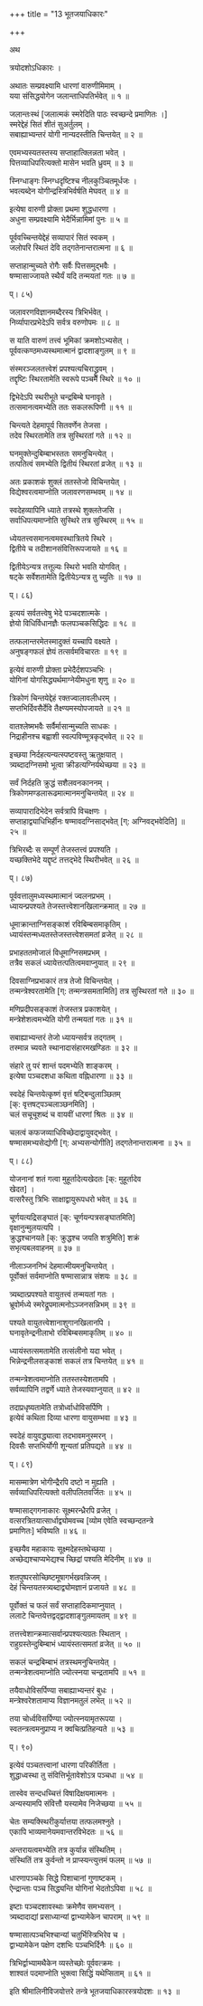 +++
title = "13 भूतजयाधिकारः"

+++

अथ

त्रयोदशोऽधिकारः ।

अथातः सम्प्रवक्ष्यामि धारणां वारुणीमिमाम् ।  
यया संसिद्धयोगेन जलान्ताधिपतिर्भवेत् ॥ १ ॥

जलान्तःस्थं [जलात्मकं स्मरेदिति पाठः स्वच्छन्दे प्रमाणितः ।]   
स्मरेद्देहं सितं शीतं सुअर्तुलम् ।  
सबाह्याभ्यन्तरं योगी नान्यदस्तीति चिन्तयेत् ॥ २ ॥

एवमभ्यस्यतस्तस्य सप्ताहात्क्लिन्नता भवेत् ।  
पित्तव्याधिपरित्यक्तो मासेन भवति ध्रुवम् ॥ ३ ॥

स्निग्धाङ्गः स्निग्धदृष्टिश्च नीलकुञ्चितमूर्धजः ।  
भवत्यब्देन योगीन्द्रस्त्रिभिर्वर्षति मेघवत् ॥ ४ ॥

इत्येषा वारुणी प्रोक्ता प्रथमा शुद्धधारणा ।  
अधुना सम्प्रवक्ष्यामि भेदैर्भिन्नामिमां पुनः ॥ ५ ॥

पूर्ववच्चिन्तयेद्देहं सव्यापारं सितं स्वकम् ।  
जलोपरि स्थितं देवि तद्गतेनान्तरात्मना ॥ ६ ॥

सप्ताहान्मुच्यते रोगैः सर्वैः पित्तसमुद्भवैः ।  
षण्मासाज्जायते स्थैर्यं यदि तन्मयतां गतः ॥ ७ ॥

प्। ८५)

जलावरणविज्ञानमब्दैरस्य त्रिभिर्भवेत् ।  
निर्व्यापारप्रभेदेऽपि सर्वत्र वरुणोपमः ॥ ८ ॥

स याति वारुणं तत्त्वं भूमिकां क्रमशोऽभ्यसेत् ।  
पूर्ववत्कण्ठमध्यस्थमात्मानं द्वादशाङ्गुलम् ॥ ९ ॥

संस्मरञ्जलतत्त्वेशं प्रपश्यत्यचिराद्ध्रुवम् ।  
तद्दृष्टिः स्थिरतामेति स्वरूपे पञ्चमे स्थिरे ॥ १० ॥

द्विभेदेऽपि स्थरीभूते चन्द्रबिम्बे घनावृते ।  
तत्समानत्वमभ्येति ततः सकलरूपिणी ॥ ११ ॥

चिन्त्यते देहमापूर्य सितवर्णेन तेजसा ।  
तदेव स्थिरतामेति तत्र सुस्थिरतां गते ॥ १२ ॥

घनमुक्तेन्दुबिम्बाभस्ततः समनुचिन्त्येत् ।  
तत्पतित्वं समभ्येति द्वितीयं स्थिरतां व्रजेत् ॥ १३ ॥

अतः प्रकाशकं शुक्लं ततस्तेजो विचिन्तयेत् ।  
विद्येश्वरत्वमाप्नोति जलावरणसम्भवम् ॥ १४ ॥

स्वदेहव्यापिनि ध्याते तत्रस्थे शुक्लतेजसि ।  
सर्वाधिपत्यमाप्नोति सुस्थिरे तत्र सुस्थिरम् ॥ १५ ॥

ध्येयतत्त्वसमानत्वमवस्थात्रितये स्थिरे ।  
द्वितीये च तदीशानसंवित्तिरूपजायते ॥ १६ ॥

द्वितीयेऽन्यत्र तत्तूल्यः स्थिरो भवति योगवित् ।  
षट्के सर्वेशतामेति द्वितीयेऽन्यत्र तु च्युतिः ॥ १७ ॥

प्। ८६)

इत्ययं सर्वतत्त्वेषु भेदे पञ्चदशात्मके ।  
ज्ञेयो विधिर्विधानज्ञैः फलपञ्चकसिद्धिदः ॥ १८ ॥

तत्फलान्तरमेतस्मादुक्तं यच्चापि वक्ष्यते ।  
अनुषङ्गफलं ज्ञेयं तत्सर्वमविचारतः ॥ १९ ॥

इत्येवं वारुणी प्रोक्ता प्रभेदैर्दशपञ्चभिः ।  
योगिनां योगसिद्ध्यर्थमाग्नेयीमधुना शृणु ॥ २० ॥

त्रिकोणं चिन्तयेद्देहं रक्तज्वालावलीधरम् ।  
सप्तभिर्दिवसैर्देवि तैक्ष्ण्यमस्योपजायते ॥ २१ ॥

वातश्लेष्मभवैः सर्वैर्मासान्मुच्यति साधकः ।  
निद्राहीनश्च बह्वाशी स्वल्पविण्मूत्रकृद्भवेत् ॥ २२ ॥

इच्छया निर्दहत्यन्यत्स्पष्टवस्तु ऋतुक्षयात् ।  
त्र्यब्दादग्निसमो भूत्वा क्रीडत्यग्निर्यथेच्छया ॥ २३ ॥

सर्वं निर्दहति क्रुद्धं सशैलवनकाननम् ।  
त्रिकोणमण्डलारूढमात्मानमनुचिन्तयेत् ॥ २४ ॥

सव्यापारादिभेदेन सर्वत्रापि विचक्षणः ।  
सप्ताहाद्व्याधिभिर्हीनः षण्मावदग्निसाद्भवेत् [ग्: अग्निवद्भवेदिति] ॥   
२५ ॥

त्रिभिरब्दैः स सम्पूर्णं तेजस्तत्त्वं प्रपश्यति ।  
यच्छक्तिभेदे यद्दृष्टं तत्तद्भेदे स्थिरीभवेत् ॥ २६ ॥

प्। ८७)

पूर्ववत्तालुमध्यस्थमात्मानं ज्वलनप्रभम् ।  
ध्यायन्प्रपश्यते तेजस्तत्त्वेशानखिलान्क्रमात् ॥ २७ ॥

धूमाक्रान्ताग्निसङ्काशं रविबिम्बसमाकृतिम् ।  
ध्यायंस्तन्मध्यतस्तेजस्तत्त्वेशसमतां व्रजेत् ॥ २८ ॥

प्रभाहततमोजालं विधूमाग्निसमप्रभम् ।  
तत्रैव सकलं ध्यायेत्तत्पतित्वमवाप्नुयात् ॥ २९ ॥

दिवसाग्निप्रभाकारं तत्र तेजो विचिन्तयेत् ।  
तन्मन्त्रेश्वरतामेति [ग्: तन्मन्त्रसमतामिति] तत्र सुस्थिरतां गते ॥ ३० ॥

मणिप्रदीपसङ्काशं तेजस्तत्र प्रकाशयेत् ।  
मन्त्रेशेशत्वमभ्येति योगी तन्मयतां गतः ॥ ३१ ॥

सबाह्याभ्यन्तरं तेजो ध्यायन्सर्वत्र तद्गतम् ।  
तस्मान्न च्यवते स्थानादासंहारमखण्डितः ॥ ३२ ॥

संहारे तु परं शान्तं पदमभ्येति शाङ्करम् ।  
इत्येषा पञ्चदशधा कथिता वह्निधारणा ॥ ३३ ॥

स्वदेहं चिन्तयेत्कृष्णं वृत्तं षट्बिन्दुलाञ्छितम्   
[क्: वृत्तषट्पञ्चलाञ्छनमिति] ।  
चलं सचूचूशब्दं च वायवीं धारणां श्रितः ॥ ३४ ॥

चलत्वं कफजव्याधिविच्छेदाद्वायुवद्भवेत् ।  
षण्मासमभ्यसेद्योगी [ग्: अभ्यसन्योगीति] तद्गतेनान्तरात्मना ॥ ३५ ॥

प्। ८८)

योजनानां शतं गत्वा मुहूर्तादेत्यखेदतः [क्: मुहूर्तादेव   
खेदत] ।  
वत्सरैस्तु त्रिभिः साक्षाद्वायुरूपधरो भवेत् ॥ ३६ ॥

चूर्णयत्यद्रिसङ्घातं [क्: चूर्णयन्पत्रसङ्घातमिति]   
वृक्षानुन्मुलयत्यपि ।  
क्रुद्धश्चानयते [क्: क्रुद्धश्च जयति शत्रुमिति] शक्रं   
सभृत्यबलवाहनम् ॥ ३७ ॥

नीलाञ्जननिभं देहमात्मीयमनुचिन्तयेत् ।  
पूर्वोक्तं सर्वमाप्नोति षण्मासान्नात्र संशयः ॥ ३८ ॥

त्र्यब्दात्प्रपश्यते वायुतत्त्वं तन्मयतां गतः ।  
भ्रूवोर्मध्ये स्मरेद्रूपमात्मनोऽञ्जनसन्निभम् ॥ ३९ ॥

पश्यते वायुतत्त्वेशानाशुगानखिलानपि ।  
घनावृतेन्द्रनीलाभो रविबिम्बसमाकृतिम् ॥ ४० ॥

ध्यायंस्तत्समतामेति तत्संलीनो यदा भवेत् ।  
भिन्नेन्द्रनीलसङ्काशं सकलं तत्र चिन्तयेत् ॥ ४१ ॥

तन्मन्त्रेशत्वमाप्नोति ततस्तस्येशतामपि ।  
सर्वव्यापिनि तद्वर्णे ध्याते तेजस्यवाप्नुयात् ॥ ४२ ॥

तदाप्रधृष्यतामेति तत्रोर्ध्वाधोविसर्पिणि ।  
इत्येवं कथिता दिव्या धारणा वायुसम्भवा ॥ ४३ ॥

स्वदेहं वायुवद्ध्यात्वा तदभावमनुस्मरन् ।  
दिवसैः सप्तभिर्योगी शून्यतां प्रतिपद्यते ॥ ४४ ॥

प्। ८९)

मासम्मात्रेण भोगीन्द्रैरपि दष्टो न मुह्यति ।  
सर्वव्याधिपरित्यक्तो वलीपलितवर्जितः ॥ ४५ ॥

षण्मासाद्गगनाकारः सूक्ष्मरन्ध्रैरपि व्रजेत् ।  
वत्सरत्रितयात्सार्धाद्व्योमवच्च [व्योम एवेति स्वच्छन्दतन्त्रे   
प्रमाणितः] भविष्यति ॥ ४६ ॥

इच्छयैव महाकायः सूक्ष्मदेहस्तथेच्छया ।  
अच्छेद्यश्चाप्यभेद्यश्च च्छिद्रां पश्यति मेदिनीम् ॥ ४७ ॥

शतपुष्परसोच्छिष्टमूषागर्भखवन्निजम् ।  
देहं चिन्तयतस्त्र्यब्दाद्व्योमज्ञानं प्रजायते ॥ ४८ ॥

पूर्वोक्तं च फलं सर्वं सप्ताहादिकमाप्नुयात् ।  
ललाटे चिन्तयेत्तद्वद्द्वादशाङ्गुलमायतम् ॥ ४९ ॥

तत्तत्त्वेशान्क्रमात्सर्वान्प्रपश्यत्यग्रतः स्थितान् ।  
राहुग्रस्तेन्दुबिम्बाभं ध्यायंस्तत्समतां व्रजेत् ॥ ५० ॥

सकलं चन्द्रबिम्बाभं तत्रस्थमनुचिन्तयेत् ।  
तन्मन्त्रेशत्वमाप्नोति ज्योत्स्नया चन्द्रतामपि ॥ ५१ ॥

तयैवाधोविसर्पिण्या सबाह्याभ्यन्तरं बुधः ।  
मन्त्रेश्वरेशतामाप्य विज्ञानमतुलं लभेत् ॥ ५२ ॥

तया चोर्ध्वविसर्पिण्या ज्योत्स्नयामृतरूपया ।  
स्वतन्त्रत्वमनुप्राप्य न क्वचित्प्रतिहन्यते ॥ ५३ ॥

प्। ९०)

इत्येवं पञ्चतत्त्वानां धारणा परिकीर्तिता ।  
शुद्धाध्वस्था तु संवित्तिर्भूतावेशोऽत्र पञ्चधा ॥ ५४ ॥

तास्वेव सन्दधच्चित्तं विषादिक्षयमात्मनः ।  
अन्यस्यामपि संवित्तौ यस्यामेव निजेच्छया ॥ ५५ ॥

चेतः सम्यक्स्थिरीकुर्यात्तया तत्फलमश्नुते ।  
एकापि भाव्यमानेयमवान्तरविभेदतः ॥ ५६ ॥

अन्तरायत्वमभ्येति तत्र कुर्यान्न संस्थितिम् ।  
संस्थितिं तत्र कुर्वन्तो न प्राप्स्यन्त्युत्तमं फलम् ॥ ५७ ॥

धारणापञ्चके सिद्धे पिशाचानां गुणाष्टकम् ।  
ऐन्द्रान्ताः पञ्च सिद्ध्यन्ति योगिनां भेदतोऽपिवा ॥ ५८ ॥

इष्टाः पञ्चदशावस्थाः क्रमेणैव समभ्यसन् ।  
त्र्यब्दादाद्यां प्रसाध्यान्यां द्वाभ्यामेकेन चापराम् ॥ ५९ ॥

षण्मासात्पञ्चभिश्चान्यां चतुर्भिस्त्रिभिरेव च ।  
द्वाभ्यामेकेन पक्षेण दशभिः पञ्चभिर्दिनैः ॥ ६० ॥

त्रिभिर्द्वाभ्यामथैकेन व्यस्तेच्छोः पूर्ववत्क्रमः ।  
शाश्वतं पदमाप्नोति भुक्त्वा सिद्धिं यथेप्सिताम् ॥ ६१ ॥

इति श्रीमालिनीविजयोत्तरे तन्त्रे भूतजयाधिकारस्त्रयोदशः ॥ १३ ॥
